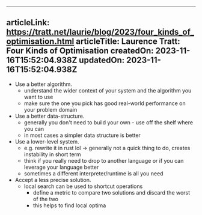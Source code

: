 -----------------------
articleLink: https://tratt.net/laurie/blog/2023/four_kinds_of_optimisation.html
articleTitle: Laurence Tratt: Four Kinds of Optimisation
createdOn: 2023-11-16T15:52:04.938Z
updatedOn: 2023-11-16T15:52:04.938Z
-----------------------

- Use a better algorithm.
  - understand the wider context of your system and the algorithm you want to use
  - make sure the one you pick has good real-world performance on your problem domain
- Use a better data-structure.
  - generally you don't need to build your own - use off the shelf where you can
  - in most cases a simpler data structure is better
- Use a lower-level system.
  - e.g. rewrite it in rust lol -> generally not a quick thing to do, creates instability in short term
  - think if you really need to drop to another language or if you can leverage your language better
  - sometimes a different interpreter/runtime is all you need
- Accept a less precise solution. 
  - local search can be used to shortcut operations
    - define a metric to compare two solutions and discard the worst of the two
    - this helps to find local optima